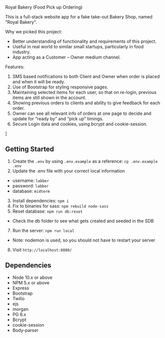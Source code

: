 Royal Bakery (Food Pick up Ordering)

This is a full-stack website app for a fake take-out Bakery Shop, named "Royal Bakery". 

Why we picked this project:

- Better understanding of functionality and requirements of this project.
- Useful in real world to similar small startups, particularly in food industry.
- App acting as a Customer – Owner medium channel.

Features:

1.  SMS based notifications to both Client and Owner when order is placed and when it will be ready.
2.  Use of Bootstrap for styling responsive pages.
3.  Maintaining selected items for each user, so that on re-login, previous items are still shown in the account.
4.  Showing previous orders to clients and ability to give feedback for each order.
5.  Owner can see all relevant info of orders at one page to decide and update for “ready by” and “pick up” timings.
6.  Secure Login data and cookies, using bcrypt and cookie-session. 

]
## Getting Started

1. Create the `.env` by using `.env.example` as a reference: `cp .env.example .env`
2. Update the .env file with your correct local information 
  - username: `labber` 
  - password: `labber` 
  - database: `midterm`
3. Install dependencies: `npm i`
4. Fix to binaries for sass: `npm rebuild node-sass`
5. Reset database: `npm run db:reset`
  - Check the db folder to see what gets created and seeded in the SDB
7. Run the server: `npm run local`
  - Note: nodemon is used, so you should not have to restart your server
8. Visit `http://localhost:8080/`

## Dependencies

- Node 10.x or above
- NPM 5.x or above
- Express
- Bootstrap
- Twilio
- ejs
- morgan
- PG 6.x
- Bcrypt
- cookie-session
- Body-parser
